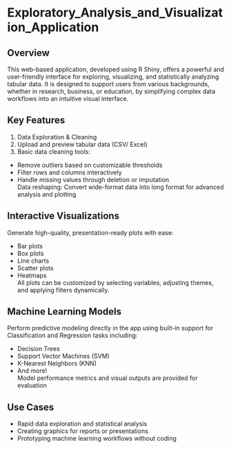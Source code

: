 # Exploratory_Analysis_and_Visualization_Application

## Overview
This web-based application, developed using R Shiny, offers a powerful and user-friendly interface for exploring, visualizing, and statistically analyzing tabular data. It is designed to support users from various backgrounds, whether in research, business, or education, by simplifying complex data workflows into an intuitive visual interface.

## Key Features
1. Data Exploration & Cleaning <br>
2. Upload and preview tabular data (CSV/ Excel) <br>
3. Basic data cleaning tools: <br>
- Remove outliers based on customizable thresholds
- Filter rows and columns interactively
- Handle missing values through deletion or imputation <br>
Data reshaping: Convert wide-format data into long format for advanced analysis and plotting

## Interactive Visualizations
Generate high-quality, presentation-ready plots with ease:
- Bar plots
- Box plots
- Line charts
- Scatter plots
- Heatmaps <br>
All plots can be customized by selecting variables, adjusting themes, and applying filters dynamically.

## Machine Learning Models
Perform predictive modeling directly in the app using built-in support for Classification and Regression tasks including:
- Decision Trees
- Support Vector Machines (SVM)
- K-Nearest Neighbors (KNN)
- And more! <br>
Model performance metrics and visual outputs are provided for evaluation

## Use Cases
- Rapid data exploration and statistical analysis
- Creating graphics for reports or presentations
- Prototyping machine learning workflows without coding

 

